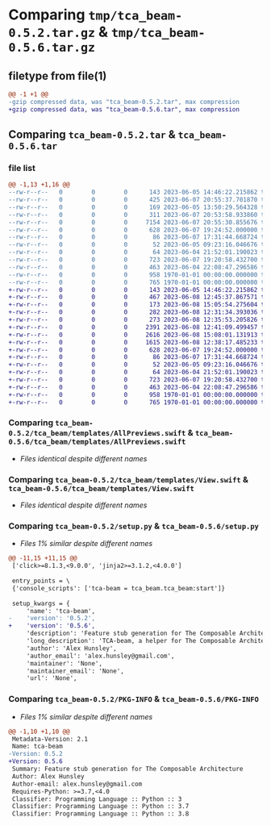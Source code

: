 # Comparing `tmp/tca_beam-0.5.2.tar.gz` & `tmp/tca_beam-0.5.6.tar.gz`

## filetype from file(1)

```diff
@@ -1 +1 @@
-gzip compressed data, was "tca_beam-0.5.2.tar", max compression
+gzip compressed data, was "tca_beam-0.5.6.tar", max compression
```

## Comparing `tca_beam-0.5.2.tar` & `tca_beam-0.5.6.tar`

### file list

```diff
@@ -1,13 +1,16 @@
--rw-r--r--   0        0        0      143 2023-06-05 14:46:22.215862 tca_beam-0.5.2/README.md
--rw-r--r--   0        0        0      425 2023-06-07 20:55:37.701870 tca_beam-0.5.2/pyproject.toml
--rw-r--r--   0        0        0      169 2023-06-05 13:50:29.564328 tca_beam-0.5.2/tca_beam/__init__.py
--rw-r--r--   0        0        0      311 2023-06-07 20:53:58.933860 tca_beam-0.5.2/tca_beam/config.py
--rw-r--r--   0        0        0     7154 2023-06-07 20:55:30.855676 tca_beam-0.5.2/tca_beam/tca_beam.py
--rw-r--r--   0        0        0      628 2023-06-07 19:24:52.000000 tca_beam-0.5.2/tca_beam/templates/AllPreviews.swift
--rw-r--r--   0        0        0       86 2023-06-07 17:31:44.668724 tca_beam-0.5.2/tca_beam/templates/OneFile.swift
--rw-r--r--   0        0        0       52 2023-06-05 09:23:16.046676 tca_beam-0.5.2/tca_beam/templates/TwoFile_ReducerPart.swift
--rw-r--r--   0        0        0       64 2023-06-04 21:52:01.190023 tca_beam-0.5.2/tca_beam/templates/TwoFile_ViewPart.swift
--rw-r--r--   0        0        0      723 2023-06-07 19:20:58.432700 tca_beam-0.5.2/tca_beam/templates/View.swift
--rw-r--r--   0        0        0      463 2023-06-04 22:08:47.296586 tca_beam-0.5.2/tca_beam/templates/ViewFeature.swift
--rw-r--r--   0        0        0      958 1970-01-01 00:00:00.000000 tca_beam-0.5.2/setup.py
--rw-r--r--   0        0        0      765 1970-01-01 00:00:00.000000 tca_beam-0.5.2/PKG-INFO
+-rw-r--r--   0        0        0      143 2023-06-05 14:46:22.215862 tca_beam-0.5.6/README.md
+-rw-r--r--   0        0        0      467 2023-06-08 12:45:37.867571 tca_beam-0.5.6/pyproject.toml
+-rw-r--r--   0        0        0      173 2023-06-08 15:05:54.275604 tca_beam-0.5.6/tca_beam/__init__.py
+-rw-r--r--   0        0        0      282 2023-06-08 12:31:34.393036 tca_beam-0.5.6/tca_beam/config.py
+-rw-r--r--   0        0        0      273 2023-06-08 12:35:53.205826 tca_beam-0.5.6/tca_beam/helpers.py
+-rw-r--r--   0        0        0     2391 2023-06-08 12:41:09.499457 tca_beam-0.5.6/tca_beam/run.py
+-rw-r--r--   0        0        0     2616 2023-06-08 15:08:01.131913 tca_beam-0.5.6/tca_beam/tca_beam.py
+-rw-r--r--   0        0        0     1615 2023-06-08 12:38:17.485233 tca_beam-0.5.6/tca_beam/template_rendering.py
+-rw-r--r--   0        0        0      628 2023-06-07 19:24:52.000000 tca_beam-0.5.6/tca_beam/templates/AllPreviews.swift
+-rw-r--r--   0        0        0       86 2023-06-07 17:31:44.668724 tca_beam-0.5.6/tca_beam/templates/OneFile.swift
+-rw-r--r--   0        0        0       52 2023-06-05 09:23:16.046676 tca_beam-0.5.6/tca_beam/templates/TwoFile_ReducerPart.swift
+-rw-r--r--   0        0        0       64 2023-06-04 21:52:01.190023 tca_beam-0.5.6/tca_beam/templates/TwoFile_ViewPart.swift
+-rw-r--r--   0        0        0      723 2023-06-07 19:20:58.432700 tca_beam-0.5.6/tca_beam/templates/View.swift
+-rw-r--r--   0        0        0      463 2023-06-04 22:08:47.296586 tca_beam-0.5.6/tca_beam/templates/ViewFeature.swift
+-rw-r--r--   0        0        0      958 1970-01-01 00:00:00.000000 tca_beam-0.5.6/setup.py
+-rw-r--r--   0        0        0      765 1970-01-01 00:00:00.000000 tca_beam-0.5.6/PKG-INFO
```

### Comparing `tca_beam-0.5.2/tca_beam/templates/AllPreviews.swift` & `tca_beam-0.5.6/tca_beam/templates/AllPreviews.swift`

 * *Files identical despite different names*

### Comparing `tca_beam-0.5.2/tca_beam/templates/View.swift` & `tca_beam-0.5.6/tca_beam/templates/View.swift`

 * *Files identical despite different names*

### Comparing `tca_beam-0.5.2/setup.py` & `tca_beam-0.5.6/setup.py`

 * *Files 1% similar despite different names*

```diff
@@ -11,15 +11,15 @@
 ['click>=8.1.3,<9.0.0', 'jinja2>=3.1.2,<4.0.0']
 
 entry_points = \
 {'console_scripts': ['tca-beam = tca_beam.tca_beam:start']}
 
 setup_kwargs = {
     'name': 'tca-beam',
-    'version': '0.5.2',
+    'version': '0.5.6',
     'description': 'Feature stub generation for The Composable Architecture',
     'long_description': 'TCA-beam, a helper for The Composable Architecture for creating Views and Reducers for new features.\n\nhttps://github.com/alexhunsley/tca-beam\n\n',
     'author': 'Alex Hunsley',
     'author_email': 'alex.hunsley@gmail.com',
     'maintainer': 'None',
     'maintainer_email': 'None',
     'url': 'None',
```

### Comparing `tca_beam-0.5.2/PKG-INFO` & `tca_beam-0.5.6/PKG-INFO`

 * *Files 1% similar despite different names*

```diff
@@ -1,10 +1,10 @@
 Metadata-Version: 2.1
 Name: tca-beam
-Version: 0.5.2
+Version: 0.5.6
 Summary: Feature stub generation for The Composable Architecture
 Author: Alex Hunsley
 Author-email: alex.hunsley@gmail.com
 Requires-Python: >=3.7,<4.0
 Classifier: Programming Language :: Python :: 3
 Classifier: Programming Language :: Python :: 3.7
 Classifier: Programming Language :: Python :: 3.8
```

